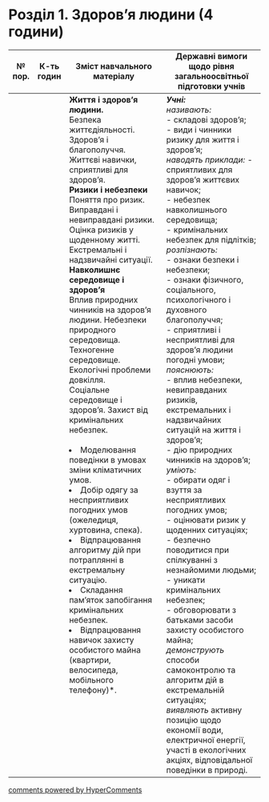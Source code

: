 <div id="hypercomments_widget" class="js-hypercomments-widget invisible"></div>

# Розділ 1. Здоров’я людини (4 години)

<table>
  <tr>
    <td width="10%" align="center"><b>№ пор.</b></td>
    <td width="10%" align="center"><b>К-ть годин</b></td>
    <td width="40%" align="center"><b>Зміст навчального матеріалу</b></td>
    <td width="40%" align="center"><b>Державні вимоги щодо рівня загальноосвітньої підготовки учнів</b></td>
  </tr>
<tbody>
  <tr>
<td width="10%" style="vertical-align:top !important;"></td>
<td width="10%" style="vertical-align:top !important;"></td>
    <td width="40%" style="vertical-align:top !important;">
<b>Життя і здоров’я людини. </b><br>
Безпека життєдіяльності. Здоров’я і благополуччя. Життєві навички, сприятливі для здоров’я.<br>
<b>Ризики і небезпеки</b><br>
Поняття про ризик. Виправдані і невиправдані ризики. Оцінка ризиків у щоденному житті. Екстремальні і надзвичайні ситуації.<br>
<b>Навколишнє середовище і здоров’я</b><br>
Вплив природних чинників на здоров’я людини. Небезпеки природного середовища.<br> 
Техногенне середовище. Екологічні проблеми довкілля.<br>
Соціальне середовище і здоров’я. Захист від кримінальних небезпек.<br>
<br>
<li>Моделювання поведінки в умовах зміни кліматичних умов.</li>
<li>Добір одягу за несприятливих погодних умов (ожеледиця, хуртовина, спека).</li>
<li>Відпрацювання алгоритму дій при потраплянні в екстремальну ситуацію.</li>
<li>Складання пам’яток запобігання кримінальних небезпек.</li>
<li>Відпрацювання навичок захисту особистого майна (квартири, велосипеда, мобільного телефону)*.</li>
</td>
    <td width="40%" style="vertical-align:top !important;">
<i><b>Учні:</b></i><br>
<i>називають:</i> <br>
- складові здоров’я; <br>
- види і чинники ризику для життя і здоров’я;<br>
<i>наводять приклади: </i>
- сприятливих для здоров’я життєвих навичок; <br>
- небезпек навколишнього середовища; <br>
- кримінальних небезпек для підлітків;  <br>
<i>розпізнають: </i><br>
- ознаки безпеки і небезпеки; <br>
- ознаки фізичного, соціального, психологічного і духовного благополуччя;<br> 
- сприятливі і несприятливі для здоров’я людини погодні умови;<br>
<i>пояснюють: </i><br>
- вплив небезпеки, невиправданих ризиків, екстремальних і надзвичайних ситуацій на життя і здоров’я; <br> 
- дію природних чинників на здоров’я;<br>
<i>уміють: </i><br>
- обирати одяг і взуття за несприятливих погодних умов; <br>
- оцінювати ризик у щоденних ситуаціях; <br>
- безпечно поводитися при спілкуванні з незнайомими людьми; <br>
- уникати кримінальних небезпек; <br>
- обговорювати з батьками засоби захисту особистого майна;<br>
<i>демонструють</i> способи самоконтролю та алгоритм дій в екстремальній ситуаціях;  <br>
<i>виявляють</i> активну позицію  щодо економії води, електричної енергії, участі в екологічних акціях, відповідальної поведінки в природі.</td>
  </tr>
</tbody>
</table>

<div class="js-hypercomments-container">
<a href="http://hypercomments.com" class="hc-link" title="comments widget">comments powered by HyperComments</a>
</div>